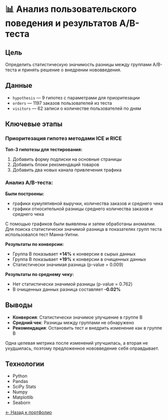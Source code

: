 
# 📊 Анализ пользовательского поведения и результатов А/В-теста

##  Цель
Определить статистическую значимость разницы между группами A/B-теста и принять решение о внедрении нововведения.

##  Данные
- `hypothesis` — 9 гипотез с параметрами для приоритезации  
- `orders` — 1197 заказов пользователей из теста  
- `visitors` — 62 записи о количестве пользователей по дням

##  Ключевые этапы

### Приоритезация гипотез методами ICE и RICE
**Топ-3 гипотезы для тестирования:**
1. Добавить форму подписки на основные страницы
2. Добавить блоки рекомендаций товаров  
3. Добавить два новых канала привлечения трафика

### Анализ A/B-теста: 

**Были построены:**

- графики кумулятивной выручки, количества заказов и среднего чека
- графики относительной разницы среднего количества заказов и среднего чека
  
С помощью графиков были выявлены и затем обработаны аномалии. Для поиска статистически значимой разница в показателях групп теста использовался тест Манна-Уитни.

**Результаты по конверсии:**
-  Группа B показывает **+14%** к конверсии в сырых данных
-  Группа B показывает **+19%** к конверсии в очищенных данных  
-  Статистически значимая разница (p-value = 0.009)

**Результаты по среднему чеку:**
-  Нет статистически значимой разницы (p-value = 0.762)
-  В очищенных данных разница составляет **-0.02%**

##  Выводы
-  **Конверсия**: Статистически значимое улучшение в группе B
-  **Средний чек**: Разницы между группами не обнаружено  
-  **Рекомендация**: Остановить тест и внедрить изменение как в группе В

Одна целевая метрика после изменений улучшилась, а вторая не ухудшилась, поэтому предложенное нововведение себя оправдывает.

##  Технологии
- Python
- Pandas
- SciPy Stats
- Numpy
- Matplotlib
- Seaborn

[← Назад к портфолио](../README.md)
